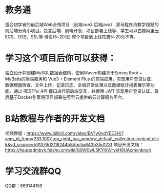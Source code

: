 # 教务通
适合初学者的前后端Web全栈项目（前端vue3 后端java）
黑马程序员教学视频的前后端分离小项目。包含后端、前端开发、项目部署上线等、学生可以白嫖阿里云ECS、OSS、SSL等 域名(5~20元) 整个项目到上线花费5~20元不等。
# 学习这个项目后你可以获得：
独立设计并创建MySQL数据表结构，使用Maven构建基于Spring Boot + MyBatis的后端服务和 Vue3 + Element Plus 的前端应用，实现用户登录认证、数据增删改查、文件上传、记录日志、全局异常处理以及数据统计报表展示等功能。通过 RESTful API 接口进行前后端交互，并使用 JWT 实现用户登录认证。最后基于Docker引擎将项目部署在阿里云提供的云计算服务平台。
# B站教程与作者的开发文档
  视频教程：https://www.bilibili.com/video/BV1yGydYEE3H/?spm_id_from=333.1007.top_right_bar_window_default_collection.content.click&vd_source=b91376d2f18244b8dbc5a643b35d123f
  项目开发文档：https://heuqqdmbyk.feishu.cn/wiki/G9W0wL5KYiKWrykH8UAcmxnbnuh
# 学习交流群QQ
  QQ群：669144159
